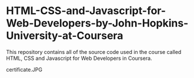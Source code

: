 # HTML-CSS-and-Javascript-for-Web-Developers-by-John-Hopkins-University-at-Coursera

This repository contains all of the source code used in the course called HTML, CSS and Javascript for Web Developers in Coursera.

certificate.JPG
